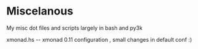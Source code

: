 Miscelanous
====

My misc dot files and scripts largely in bash and py3k

xmonad.hs -- xmonad 0.11 configuration , small changes in default conf :)
